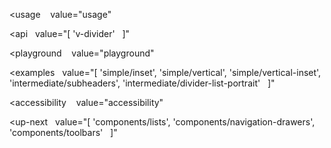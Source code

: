 <usage
   value="usage"
></usage>

<api
  value="[
  'v-divider'
  ]"
></api>

<playground
   value="playground"
></playground>

<examples
  value="[
  'simple/inset',
  'simple/vertical',
  'simple/vertical-inset',
  'intermediate/subheaders',
  'intermediate/divider-list-portrait'
  ]"
></examples>

<accessibility
   value="accessibility"
></accessibility>

<up-next
  value="[
  'components/lists',
  'components/navigation-drawers',
  'components/toolbars'
  ]"
></up-next>